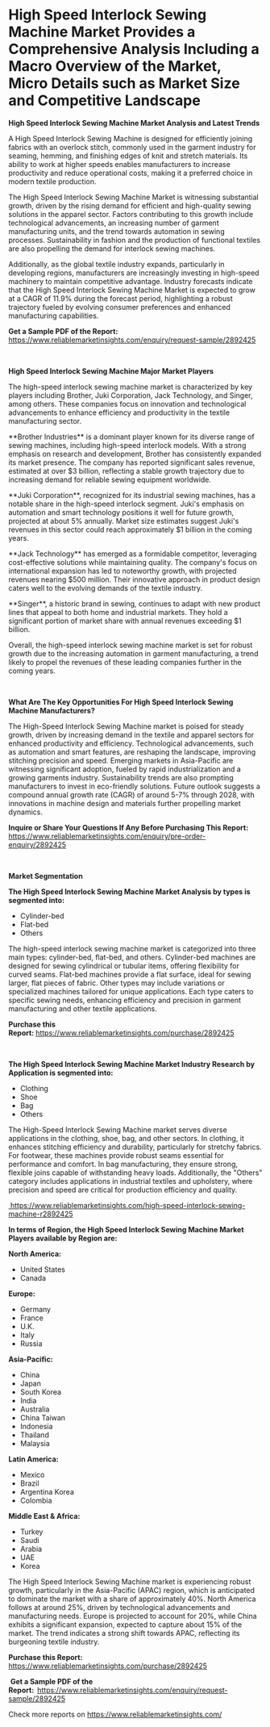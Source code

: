<p><h1>High Speed Interlock Sewing Machine Market Provides a Comprehensive Analysis Including a Macro Overview of the Market, Micro Details such as Market Size and Competitive Landscape</h1></p><p><strong>High Speed Interlock Sewing Machine Market Analysis and Latest Trends</strong></p>
<p><p>A High Speed Interlock Sewing Machine is designed for efficiently joining fabrics with an overlock stitch, commonly used in the garment industry for seaming, hemming, and finishing edges of knit and stretch materials. Its ability to work at higher speeds enables manufacturers to increase productivity and reduce operational costs, making it a preferred choice in modern textile production.</p><p>The High Speed Interlock Sewing Machine Market is witnessing substantial growth, driven by the rising demand for efficient and high-quality sewing solutions in the apparel sector. Factors contributing to this growth include technological advancements, an increasing number of garment manufacturing units, and the trend towards automation in sewing processes. Sustainability in fashion and the production of functional textiles are also propelling the demand for interlock sewing machines.</p><p>Additionally, as the global textile industry expands, particularly in developing regions, manufacturers are increasingly investing in high-speed machinery to maintain competitive advantage. Industry forecasts indicate that the High Speed Interlock Sewing Machine Market is expected to grow at a CAGR of 11.9% during the forecast period, highlighting a robust trajectory fueled by evolving consumer preferences and enhanced manufacturing capabilities.</p></p>
<p><strong>Get a Sample PDF of the Report:&nbsp;</strong> <a href="https://www.reliablemarketinsights.com/enquiry/request-sample/2892425?utm_campaign=3511&utm_medium=2&utm_source=Github&utm_content=ia&utm_term=15032025&utm_id=high-speed-interlock-sewing-machine">https://www.reliablemarketinsights.com/enquiry/request-sample/2892425</a></p>
<p>&nbsp;</p>
<p><strong>High Speed Interlock Sewing Machine Major Market Players</strong></p>
<p><p>The high-speed interlock sewing machine market is characterized by key players including Brother, Juki Corporation, Jack Technology, and Singer, among others. These companies focus on innovation and technological advancements to enhance efficiency and productivity in the textile manufacturing sector.</p><p>**Brother Industries** is a dominant player known for its diverse range of sewing machines, including high-speed interlock models. With a strong emphasis on research and development, Brother has consistently expanded its market presence. The company has reported significant sales revenue, estimated at over $3 billion, reflecting a stable growth trajectory due to increasing demand for reliable sewing equipment worldwide.</p><p>**Juki Corporation**, recognized for its industrial sewing machines, has a notable share in the high-speed interlock segment. Juki's emphasis on automation and smart technology positions it well for future growth, projected at about 5% annually. Market size estimates suggest Juki's revenues in this sector could reach approximately $1 billion in the coming years.</p><p>**Jack Technology** has emerged as a formidable competitor, leveraging cost-effective solutions while maintaining quality. The company's focus on international expansion has led to noteworthy growth, with projected revenues nearing $500 million. Their innovative approach in product design caters well to the evolving demands of the textile industry.</p><p>**Singer**, a historic brand in sewing, continues to adapt with new product lines that appeal to both home and industrial markets. They hold a significant portion of market share with annual revenues exceeding $1 billion. </p><p>Overall, the high-speed interlock sewing machine market is set for robust growth due to the increasing automation in garment manufacturing, a trend likely to propel the revenues of these leading companies further in the coming years.</p></p>
<p>&nbsp;</p>
<p><strong>What Are The Key Opportunities For High Speed Interlock Sewing Machine Manufacturers?</strong></p>
<p><p>The High-Speed Interlock Sewing Machine market is poised for steady growth, driven by increasing demand in the textile and apparel sectors for enhanced productivity and efficiency. Technological advancements, such as automation and smart features, are reshaping the landscape, improving stitching precision and speed. Emerging markets in Asia-Pacific are witnessing significant adoption, fueled by rapid industrialization and a growing garments industry. Sustainability trends are also prompting manufacturers to invest in eco-friendly solutions. Future outlook suggests a compound annual growth rate (CAGR) of around 5-7% through 2028, with innovations in machine design and materials further propelling market dynamics.</p></p>
<p><strong>Inquire or Share Your Questions If Any Before Purchasing This Report:</strong> <a href="https://www.reliablemarketinsights.com/enquiry/pre-order-enquiry/2892425?utm_campaign=3511&utm_medium=2&utm_source=Github&utm_content=ia&utm_term=15032025&utm_id=high-speed-interlock-sewing-machine">https://www.reliablemarketinsights.com/enquiry/pre-order-enquiry/2892425</a></p>
<p>&nbsp;</p>
<p><strong>Market Segmentation</strong></p>
<p><strong>The High Speed Interlock Sewing Machine Market Analysis by types is segmented into:</strong></p>
<p><ul><li> Cylinder-bed</li><li>Flat-bed</li><li>Others </li></ul></p>
<p><p>The high-speed interlock sewing machine market is categorized into three main types: cylinder-bed, flat-bed, and others. Cylinder-bed machines are designed for sewing cylindrical or tubular items, offering flexibility for curved seams. Flat-bed machines provide a flat surface, ideal for sewing larger, flat pieces of fabric. Other types may include variations or specialized machines tailored for unique applications. Each type caters to specific sewing needs, enhancing efficiency and precision in garment manufacturing and other textile applications.</p></p>
<p><strong>Purchase this Report:&nbsp;</strong><a href="https://www.reliablemarketinsights.com/purchase/2892425?utm_campaign=3511&utm_medium=2&utm_source=Github&utm_content=ia&utm_term=15032025&utm_id=high-speed-interlock-sewing-machine">https://www.reliablemarketinsights.com/purchase/2892425</a></p>
<p>&nbsp;</p>
<p><strong>The High Speed Interlock Sewing Machine Market Industry Research by Application is segmented into:</strong></p>
<p><ul><li> Clothing</li><li>Shoe</li><li>Bag</li><li>Others </li></ul></p>
<p><p>The High-Speed Interlock Sewing Machine market serves diverse applications in the clothing, shoe, bag, and other sectors. In clothing, it enhances stitching efficiency and durability, particularly for stretchy fabrics. For footwear, these machines provide robust seams essential for performance and comfort. In bag manufacturing, they ensure strong, flexible joins capable of withstanding heavy loads. Additionally, the "Others" category includes applications in industrial textiles and upholstery, where precision and speed are critical for production efficiency and quality.</p></p>
<p><a href="https://www.reliablemarketinsights.com/high-speed-interlock-sewing-machine-r2892425?utm_campaign=3511&utm_medium=2&utm_source=Github&utm_content=ia&utm_term=15032025&utm_id=high-speed-interlock-sewing-machine">&nbsp;https://www.reliablemarketinsights.com/high-speed-interlock-sewing-machine-r2892425</a></p>
<p><strong>In terms of Region, the High Speed Interlock Sewing Machine Market Players available by Region are:</strong></p>
<p>
    <p> <strong> North America: </strong>
        <ul>
            <li>United States</li>
            <li>Canada</li>
        </ul>
        </p> 
    <p> <strong> Europe: </strong>
        <ul>
            <li>Germany</li>
            <li>France</li>
            <li>U.K.</li>
            <li>Italy</li>
            <li>Russia</li>
        </ul>
        </p> 
    <p> <strong> Asia-Pacific: </strong>
        <ul>
            <li>China</li>
            <li>Japan</li>
            <li>South Korea</li>
            <li>India</li>
            <li>Australia</li>
            <li>China Taiwan</li>
            <li>Indonesia</li>
            <li>Thailand</li>
            <li>Malaysia</li>
        </ul>
        </p> 
    <p> <strong> Latin America: </strong>
        <ul>
            <li>Mexico</li>
            <li>Brazil</li>
            <li>Argentina Korea</li>
            <li>Colombia</li>
        </ul>
        </p> 
    <p> <strong> Middle East & Africa: </strong>
        <ul>
            <li>Turkey</li>
            <li>Saudi</li>
            <li>Arabia</li>
            <li>UAE</li>
            <li>Korea</li>
        </ul>
    </p>
    </p>
<p><p>The High Speed Interlock Sewing Machine market is experiencing robust growth, particularly in the Asia-Pacific (APAC) region, which is anticipated to dominate the market with a share of approximately 40%. North America follows at around 25%, driven by technological advancements and manufacturing needs. Europe is projected to account for 20%, while China exhibits a significant expansion, expected to capture about 15% of the market. The trend indicates a strong shift towards APAC, reflecting its burgeoning textile industry.</p></p>
<p><strong>Purchase this Report: </strong><a href="https://www.reliablemarketinsights.com/purchase/2892425?utm_campaign=3511&utm_medium=2&utm_source=Github&utm_content=ia&utm_term=15032025&utm_id=high-speed-interlock-sewing-machine">https://www.reliablemarketinsights.com/purchase/2892425</a></p>
<p>&nbsp;<strong>Get a Sample PDF of the Report:&nbsp;&nbsp;</strong><a href="https://www.reliablemarketinsights.com/enquiry/request-sample/2892425?utm_campaign=3511&utm_medium=2&utm_source=Github&utm_content=ia&utm_term=15032025&utm_id=high-speed-interlock-sewing-machine">https://www.reliablemarketinsights.com/enquiry/request-sample/2892425</a></p>
<p><strong></strong></p>
<p>Check more reports on <a href="https://www.reliablemarketinsights.com/?utm_campaign=3511&utm_medium=2&utm_source=Github&utm_content=ia&utm_term=15032025&utm_id=high-speed-interlock-sewing-machine">https://www.reliablemarketinsights.com/</a></p>